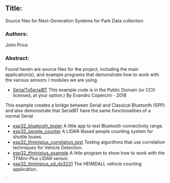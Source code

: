 ## Title: 
Source files for Next-Generation Systems for Park Data collection

### Authors: 
John Price

### Abstract: 

Found herein are source files for the project, including the main application(s), and example programs that demonstrate how to work with the various sensors / modules we are using. 

* [SerialToSerialBT](https://github.com/digamesystems/LIDAR/tree/main/src/SerialToSerialBT) This example code is in the Public Domain (or CC0 licensed, at your option.) By Evandro Copercini - 2018

This example creates a bridge between Serial and Classical Bluetooth (SPP) and also demonstrate that SerialBT have the same functionalities of a normal Serial

* [esp32_bluetooth_tester](https://github.com/digamesystems/LIDAR/tree/main/src/esp32_bluetooth_tester) A little app to test Bluetooth connectivity range.
* [esp32_people_counter](https://github.com/digamesystems/LIDAR/tree/main/src/esp32_people_counter) A LIDAR-Based people counting system for shuttle buses.
* [esp32_tfminiplus_correlation_test](https://github.com/digamesystems/LIDAR/tree/main/src/esp32_tfminiplus_correlation_test) Testing algorithms that use correlation techniques for Vehicle Detection.
* [esp32_tfminiplus_example](https://github.com/digamesystems/LIDAR/tree/main/src/esp32_tfminiplus_example) A little program to show how to work with the TFMini-Plus LIDAR sensor.
* [esp32_ttminiplus_sd_ds3231](https://github.com/digamesystems/LIDAR/tree/main/src/esp32_ttminiplus_sd_ds3231) The HEIMDALL vehicle counting application.


`
